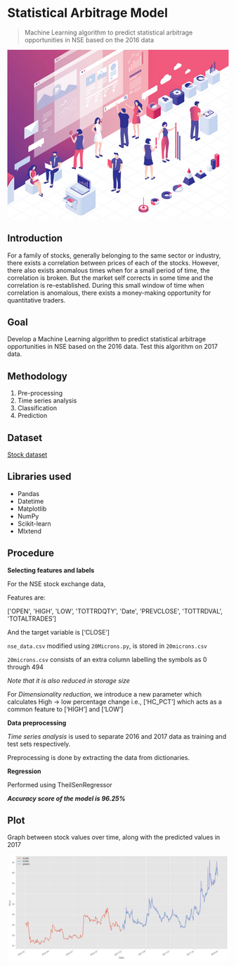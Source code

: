 # Statistical Arbitrage Model

> Machine Learning algorithm to predict statistical arbitrage opportunities in NSE based on the 2016 data

![Illustration](illustration.jpg)

## Introduction

For a family of stocks, generally belonging to the same sector or industry, there exists a correlation between prices of each of the stocks. However, there also exists anomalous times when for a small period of time, the correlation is broken. But the market self corrects in some time and the correlation is re-established.
During this small window of time when correlation is anomalous, there exists a money-making opportunity for quantitative traders.

## Goal

Develop a Machine Learning algorithm to predict statistical arbitrage opportunities in NSE based on the 2016 data. Test this algorithm on 2017 data.

## Methodology

 1. Pre-processing
 2. Time series analysis
 3. Classification
 4. Prediction

## Dataset

[Stock dataset](https://drive.google.com/file/d/1kyNXxSM-_MSW4kSUJ90HlPQaxPCVti5L/view)

## Libraries used

 - Pandas
 - Datetime
 - Matplotlib
 - NumPy
 - Scikit-learn
 - Mlxtend
 
## Procedure

**Selecting features and labels**

For the NSE stock exchange data,

Features are:

['OPEN', 'HIGH', 'LOW’, 'TOTTRDQTY', 'Date', 'PREVCLOSE', 'TOTTRDVAL', 'TOTALTRADES’]


And the target variable is [‘CLOSE’] 

`nse_data.csv` modified using `20Microns.py`, is stored in `20microns.csv`

`20microns.csv` consists of an extra column labelling the symbols as 0 through 494

*Note that it is also reduced in storage size* 

For *Dimensionality reduction*, we introduce a new parameter which calculates High -> low   percentage change i.e., [‘HC_PCT’] which acts as a common feature to  [‘HIGH’] and [‘LOW’]

**Data preprocessing**

*Time series analysis* is used to separate 2016 and 2017 data as training and test sets respectively.

Preprocessing is done by extracting the data from dictionaries.

**Regression**

Performed using TheilSenRegressor

***Accuracy score of the model is 96.25%***

## Plot

Graph between stock values over time, along with the predicted values in 2017

![Plot](plot.png)




